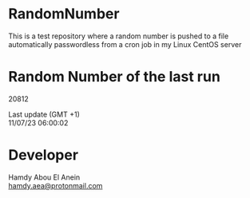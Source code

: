 # RandomNumber    
This is a test repository where a random number is pushed to a file automatically passwordless from a cron job in my Linux CentOS server    
# Random Number of the last run   
20812
      
Last update (GMT +1)    
11/07/23 06:00:02
# Developer    
Hamdy Abou El Anein   
hamdy.aea@protonmail.com
